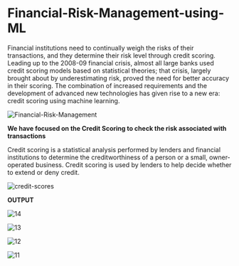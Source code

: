 # Financial-Risk-Management-using-ML
Financial institutions need to continually weigh the risks of their transactions, and they determine their risk level through credit scoring. Leading up to the 2008-09 financial crisis, almost all large banks used credit scoring models based on statistical theories; that crisis, largely brought about by underestimating risk, proved the need for better accuracy in their scoring. The combination of increased requirements and the development of advanced new technologies has given rise to a new era: credit scoring using machine learning.

![Financial-Risk-Management](https://user-images.githubusercontent.com/79392789/131216308-e0496626-9d35-41f8-8d19-55404a0a2a88.jpg)

**We have focused on the Credit Scoring to check the risk associated with transactions**

Credit scoring is a statistical analysis performed by lenders and financial institutions to determine the creditworthiness of a person or a small, owner-operated business. Credit scoring is used by lenders to help decide whether to extend or deny credit.


![credit-scores](https://user-images.githubusercontent.com/79392789/131216567-96fccdfb-de82-4491-bb9f-4ee185d817c8.jpg)



**OUTPUT**

![14](https://user-images.githubusercontent.com/79392789/131216466-1f767807-a464-45a4-9246-177859482a07.PNG)

![13](https://user-images.githubusercontent.com/79392789/131216470-18793208-1aee-4a33-b8c4-dcc87a270331.PNG)

![12](https://user-images.githubusercontent.com/79392789/131216473-369dfe5f-dab4-4e0c-b86b-fd7bb2325bbf.PNG)

![11](https://user-images.githubusercontent.com/79392789/131216475-6da290a4-6f8c-4685-ad7d-d36bbe5b8042.PNG)
